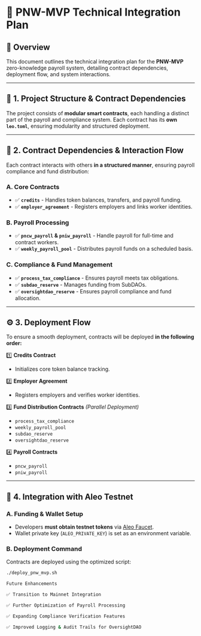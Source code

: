 # 📌 PNW-MVP Technical Integration Plan

## 🚀 Overview
This document outlines the technical integration plan for the **PNW-MVP** zero-knowledge payroll system, detailing contract dependencies, deployment flow, and system interactions.

---

## 📂 **1. Project Structure & Contract Dependencies**
The project consists of **modular smart contracts**, each handling a distinct part of the payroll and compliance system.
Each contract has its **own `leo.toml`**, ensuring modularity and structured deployment.

---

## 🔄 **2. Contract Dependencies & Interaction Flow**
Each contract interacts with others **in a structured manner**, ensuring payroll compliance and fund distribution:

### **A. Core Contracts**
- ✅ **`credits`** - Handles token balances, transfers, and payroll funding.
- ✅ **`employer_agreement`** - Registers employers and links worker identities.

### **B. Payroll Processing**
- ✅ **`pncw_payroll` & `pniw_payroll`** - Handle payroll for full-time and contract workers.
- ✅ **`weekly_payroll_pool`** - Distributes payroll funds on a scheduled basis.

### **C. Compliance & Fund Management**
- ✅ **`process_tax_compliance`** - Ensures payroll meets tax obligations.
- ✅ **`subdao_reserve`** - Manages funding from SubDAOs.
- ✅ **`oversightdao_reserve`** - Ensures payroll compliance and fund allocation.

---

## ⚙️ **3. Deployment Flow**
To ensure a smooth deployment, contracts will be deployed **in the following order:**

1️⃣ **Credits Contract**
   - Initializes core token balance tracking.

2️⃣ **Employer Agreement**
   - Registers employers and verifies worker identities.

3️⃣ **Fund Distribution Contracts** *(Parallel Deployment)*
   - `process_tax_compliance`
   - `weekly_payroll_pool`
   - `subdao_reserve`
   - `oversightdao_reserve`

4️⃣ **Payroll Contracts**
   - `pncw_payroll`
   - `pniw_payroll`

---

## 🚀 **4. Integration with Aleo Testnet**
### **A. Funding & Wallet Setup**
- Developers **must obtain testnet tokens** via [Aleo Faucet](https://discord.com/invite/aleo).
- Wallet private key (`ALEO_PRIVATE_KEY`) is set as an environment variable.

### **B. Deployment Command**
Contracts are deployed using the optimized script:

```bash
./deploy_pnw_mvp.sh

Future Enhancements

✅ Transition to Mainnet Integration

✅ Further Optimization of Payroll Processing

✅ Expanding Compliance Verification Features

✅ Improved Logging & Audit Trails for OversightDAO
